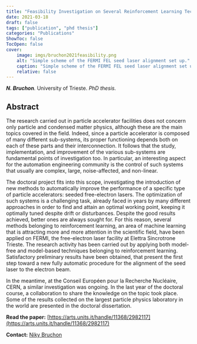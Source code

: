 ```yaml
---
title: "Feasibility Investigation on Several Reinforcement Learning Techniques to Improve the Performance of the FERMI Free-Electron Laser"
date: 2021-03-18
draft: false
tags: ["publication", "phd thesis"]
categories: "Publications"
ShowToc: false
TocOpen: false
cover:
    image: imgs/bruchon2021feasibility.png
    alt: "Simple scheme of the FERMI FEL seed laser alignment set up."
    caption: "Simple scheme of the FERMI FEL seed laser alignment set up."
    relative: false
---
```


_**N. Bruchon**._ University of Trieste. _PhD thesis._

## Abstract

The research carried out in particle accelerator facilities does not concern only particle and condensed matter physics, although these are the main topics covered in the field. Indeed, since a particle accelerator is composed of many different sub-systems, its proper functioning depends both on each of these parts and their interconnection. It follows that the study, implementation, and improvement of the various sub-systems are fundamental points of investigation too. In particular, an interesting aspect for the automation engineering community is the control of such systems that usually are complex, large, noise-affected, and non-linear.

The doctoral project fits into this scope, investigating the introduction of new methods to automatically improve the performance of a specific type of particle accelerators: seeded free-electron lasers. The optimization of such systems is a challenging task, already faced in years by many different approaches in order to find and attain an optimal working point, keeping it optimally tuned despite drift or disturbances. Despite the good results achieved, better ones are always sought for. For this reason, several methods belonging to reinforcement learning, an area of machine learning that is attracting more and more attention in the scientific field, have been applied on FERMI, the free-electron laser facility at Elettra Sincrotrone Trieste. The research activity has been carried out by applying both model-free and model-based techniques belonging to reinforcement learning. Satisfactory preliminary results have been obtained, that present the first step toward a new fully automatic procedure for the alignment of the seed laser to the electron beam.

In the meantime, at the Conseil Européen pour la Recherche Nucléaire, CERN, a similar investigation was ongoing. In the last year of the doctoral course, a collaboration to share the knowledge on the topic took place. Some of the results collected on the largest particle physics laboratory in the world are presented in the doctoral dissertation.

**Read the paper:** [https://arts.units.it/handle/11368/2982117](https://arts.units.it/handle/11368/2982117)

**Contact:** [Niky Bruchon](mailto:niky.bruchon@cern.ch)
